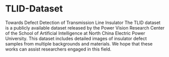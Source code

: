 # TLID-Dataset
Towards Defect Detection of Transmission Line Insulator
The TLID dataset is a publicly available dataset released by the Power Vision Research Center of the School of Artificial Intelligence at North China Electric Power University. This dataset includes detailed images of insulator defect samples from multiple backgrounds and materials. We hope that these works can assist researchers engaged in this field.
